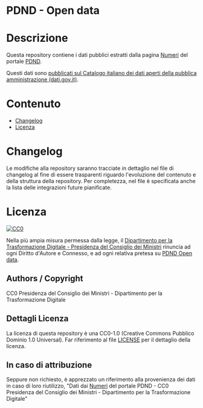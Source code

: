 # PDND - Open data

# Descrizione

Questa repository contiene i dati pubblici estratti dalla pagina [Numeri](https://www.interop.pagopa.it/numeri) del portale [PDND](https://www.interop.pagopa.it). 

Questi dati sono [pubblicati sul Catalogo italiano dei dati aperti della pubblica amministrazione (dati.gov.it)](https://dati.gov.it/view-dataset?tags=pdnd&organization=pcm-dipartimento-trasformazione-digitale).

# Contenuto

- [Changelog](#changelog)
- [Licenza](#licenza)

# Changelog

Le modifiche alla repository saranno tracciate in dettaglio nel file di changelog al fine di essere trasparenti riguardo l'evoluzione del contenuto e della struttura della repository. Per completezza, nel file è specificata anche la lista delle integrazioni future pianificate.

# Licenza 

<p xmlns:dct="http://purl.org/dc/terms/" xmlns:vcard="http://www.w3.org/2001/vcard-rdf/3.0#">
  <a rel="license"
     href="http://creativecommons.org/publicdomain/zero/1.0/">
    <img src="http://i.creativecommons.org/p/zero/1.0/88x31.png" style="border-style: none;" alt="CC0" />
  </a>
  <br />

Nella più ampia misura permessa dalla legge, il [Dipartimento per la Trasformazione Digitale - Presidenza del Consiglio dei Ministri](https://www.innovazione.gov.it/) rinuncia ad ogni Diritto d'Autore e Connesso, e ad ogni relativa pretesa su [PDND Open data](https://github.com/italia/pdnd-opendata).

## Authors / Copyright

CC0 Presidenza del Consiglio dei Ministri - Dipartimento per la Trasformazione Digitale

## Dettagli Licenza

La licenza di questa repository è una CC0-1.0 (Creative Commons Pubblico Dominio 1.0 Universal).
Far riferimento al file [LICENSE](https://github.com/italia/pdnd-opendata/blob/main/LICENSE) per il dettaglio della licenza.

## In caso di attribuzione

Seppure non richiesto, è apprezzato un riferimento alla provenienza dei dati in caso di loro riutilizzo, "Dati dai [Numeri](https://www.interop.pagopa.it/numeri) del portale PDND - CC0 Presidenza del Consiglio dei Ministri - Dipartimento per la Trasformazione Digitale"
